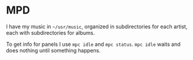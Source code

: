 MPD
===

I have my music in `~/usr/music`, organized in subdirectories for each artist,
each with subdirectories for albums.

To get info for panels I use `mpc idle` and `mpc status`. `mpc idle` waits and
does nothing until something happens.

